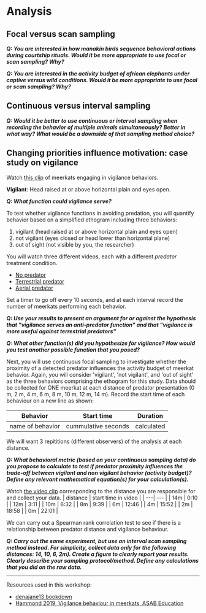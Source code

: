 # Analysis

## Focal versus scan sampling

***Q: You are interested in how manakin birds sequence behavioral actions during courtship rituals. Would it be more appropriate to use focal or scan sampling? Why?*** 

***Q: You are interested in the activity budget of african elephants under captive versus wild conditions. Would it be more appropriate to use focal or scan sampling? Why?*** 

## Continuous versus interval sampling

***Q: Would it be better to use continuous or interval sampling when recording the behavior of multiple animals simultaneously? Better in what way? What would be a downside of that sampling method choice?***

## Changing priorities influence motivation: case study on vigilance

Watch [this clip](https://vimeo.com/80600820) of meerkats engaging in vigilance behaviors. 

**Vigilant**: Head raised at or above horizontal plain and eyes open. 

***Q: What function could vigilance serve?***

To test whether vigilance functions in avoiding predation, you will quantify behavior based on a simplified ethogram including three behaviors:
1. vigilant (head raised at or above horizontal plain and eyes open)
2. not vigilant (eyes closed or head lower than horizontal plane) 
3. out of sight (not visible by you, the researcher)

You will watch three different videos, each with a different *predator* treatment condition.
- [No predator](https://vimeo.com/80600822)
- [Terrestrial predator](https://vimeo.com/71877438)
- [Aerial predator](https://vimeo.com/80600821)

Set a timer to go off every 10 seconds, and at each interval record the number of meerkats performing each behavior. 

***Q: Use your results to present an argument for or against the hypothesis that "vigilance serves an anti-predator function" and that "vigilance is more useful against terrestrial predators"***

***Q: What other function(s) did you hypothesize for vigilance? How would you test another possible function that you posed?***

Next, you will use continuous focal sampling to investigate whether the proximity of a detected predator influences the activity budget of meerkat behavior. Again, you will consider 'vigilant', 'not vigilant', and 'out of sight’ as the three behaviors comprising the ethogram for this study. Data should be collected for ONE meerkat at each distance of predator presentation (0 m, 2 m, 4 m, 6 m, 8 m, 10 m, 12 m, 14 m). Record the start time of each behaviour on a new line as shown:

| **Behavior** | **Start time** | **Duration** |
| --- | --- | --- |
| name of behavior | cummulative seconds | calculated | 

We will want 3 repititions (different observers) of the analysis at each distance. 

***Q: What behavioral metric (based on your continuous sampling data) do you propose to calculate to test if predator proximity influences the trade-off between vigilant and non vigilant behavior (activity budget)? Define any relevant mathematical equation(s) for your calculation(s).***

Watch [the video clip](https://vimeo.com/77501205) corresponding to the distance you are responsible for and collect your data. 
| distance | start time in video |
| ---| --- | 
| 14m | 0:10 |
| 12m | 3:11 |
| 10m | 6:32 |
| 8m | 9:39 |
| 6m | 12:46 |
| 4m | 15:52 |
| 2m | 18:58 |
| 0m | 22:01 |

We can carry out a Spearman rank correlation test to see if there is a relationship between predator distance and vigilance behaviour.

***Q: Carry out the same experiment, but use an interval scan sampling method instead. For simplicity, collect data only for the following distances: 14, 10, 6, 2m). Create a figure to clearly report your results. Clearly describe your sampling protocol/method. Define any calculations that you did on the raw data.***


___

Resources used in this workshop: 
- [denajane13 bookdown](https://bookdown.org/denajane13/BIONB_2210_Summer_2021/field-lab-2-ethograms-and-activity-budgets.html#part-1.-build-an-ethogram-from-meerkat-observations)
- [Hammond 2019, Vigilance behaviour in meerkats, ASAB Education](https://www.asab.org/s/EDU-ASAB-Vigilance-behaviour-in-meerkats-compressed.pdf)